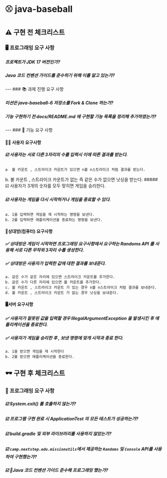 # ⚾️ java-baseball


##  ⚠️ 구현 전 체크리스트
### 🖥️ 프로그래밍 요구 사항
##### 프로젝트가 JDK 17 버전인가?

##### Java 코드 컨벤션 가이드를 준수하기 위해 이를 알고 있는가?

---  ### 📚 과제 진행 요구 사항

##### 미션은 java-baseball-6 저장소를 Fork & Clone 하는가?

##### 기능 구현하기 전 docs/README.md 에 구현할 기능 목록을 정리해 추가하였는가?

---  ### 🔘 기능 요구 사항

#### 👦🏻 사용자 요구사항

##### ☑️ 사용자는 서로 다른 3자리의 수를 입력시 이에 따른 결과를 받는다.
    a  볼 카운트 , 스트라이크 카운트가 있으면 n볼 n스트라이크 처럼 결과를 받는다.    
b. 볼 카운트 , 스트라이크 카운트가 없는 즉 같은 수가 없으면 낫싱을 받는다.  ##### ☑️ 사용자가 3개의 숫자를 모두 맞히면 게임을 승리한다.
##### ☑️ 사용자는 게임을 다시 시작하거나 게임을 종료할 수 있다.
    a. 1을 입력하면 게임을 재 시작하는 명령을 보낸다.    
    b. 2를 입력하면 애플리케이션을 종료하는 명령을 보낸다.    
#### 👾상대방(컴퓨터) 요구사항

##### ✅ 상대방은 게임이 시작하면 프로그래밍 요구사항에서 요구하는 Randoms API 를 사용해 서로 다른 무작위 3자리 수를 생성한다.
##### ✅ 상대방은 사용자가 입력한 값에 대한 결과를 보내준다.
    a. 같은 수가 같은 자리에 있으면 스트라이크 카운트를 추가한다.    
    b. 같은 수가 다른 자리에 있으면 볼 카운트를 추가한다.    
    c. 볼 카운트 , 스트라이크 카운트 가 있는 경우 n볼 n스트라이크 처럼 결과를 보내준다.    
    d. 볼 카운트 , 스트라이크 카운트 가 없는 경우 낫싱을 보내준다.

#### 🖥️서버 요구사항

##### ✅ 사용자가 잘못된 값을 입력할 경우 IllegalArgumentException 을 발생시킨 후 애플리케이션을 종료한다.

##### ✅ 사용자가 게임을 승리한 후 , 보낸 명령에 맞게 시작과 종료 한다.
    a. 1을 받으면 게임을 재 시작한다    
    b. 2를 받으면 애플리케이션을 종료한다.  

##  🕶️ 구현 후 체크리스트

###  🎯 프로그래밍 요구 사항


##### ☑️ System.exit() 를 호출하지 않는가?
##### ☑️ 프로그램 구현 완료 시 ApplicationTest 의 모든 테스트가 성공하는가?
##### ☑️ build.gradle 및 외부 라이브러리를 사용하지 않았는가?

##### ☑️ `camp.nextstep.edu.missionutils`에서 제공하는 `Randoms` 및 `Console` API를 사용하여 구현했는가?
##### ☑️ Java 코드 컨벤션 가이드 준수해 프로그래밍 했는가?